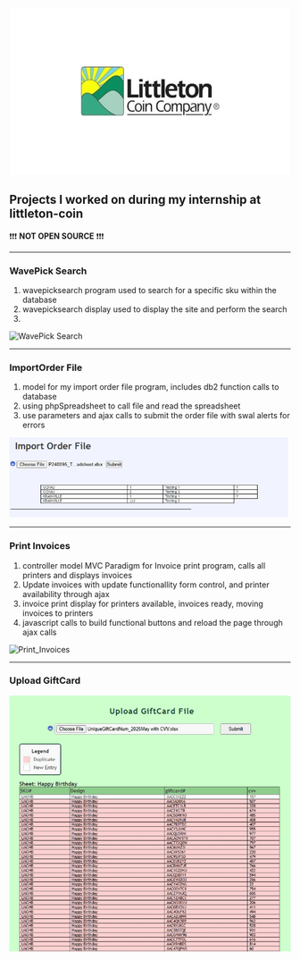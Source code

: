 <p align="center">
<img src="littletoncoin.png" alt="(LCC)" width="500" height="300">
</p>

## Projects I worked on during my internship at littleton-coin

❗❗❗ **NOT OPEN SOURCE** ❗❗❗

---
### WavePick Search
1. wavepicksearch program used to search for a specific sku within the database
2. wavepicksearch display used to display the site and perform the search
3.

![WavePick Search](WavePickSearch/WavePickSearch.png)

---
### ImportOrder File
1. model for my import order file program, includes db2 function calls to database
2. using phpSpreadsheet to call file and read the spreadsheet
3. use parameters and ajax calls to submit the order file with swal alerts for errors

![ImportOrder File](ImportOrderFile/ImportOrderFile.png)

---
### Print Invoices
1. controller model MVC Paradigm for Invoice print program, calls all printers and displays invoices
2. Update invoices with update functionallity form control, and printer availability through ajax
3. invoice print display for printers available, invoices ready, moving invoices to printers
4. javascript calls to build functional buttons and reload the page through ajax calls

![Print_Invoices](PrintInvoices/Print_Invoices.png)

---
### Upload GiftCard
![Upload GiftCard](UploadGiftCard/UploadGiftCard.png)
